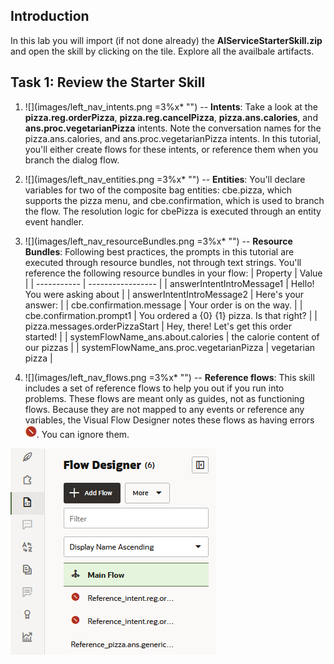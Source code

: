 ## Introduction

In this lab you will import (if not done already) the **AIServiceStarterSkill.zip** and open the skill by clicking on the tile. Explore all the availbale artifacts.

## Task 1: Review the Starter Skill

1. ![](images/left_nav_intents.png =3%x*  "") -- **Intents**: Take a look at the **pizza.reg.orderPizza**, **pizza.reg.cancelPizza**, **pizza.ans.calories**, and **ans.proc.vegetarianPizza** intents. Note the conversation names for the pizza.ans.calories, and ans.proc.vegetarianPizza intents. In this tutorial, you'll either create flows for these intents, or reference them when you branch the dialog flow.
	
2. ![](images/left_nav_entities.png =3%x*  "") -- **Entities**: You'll declare variables for two of the composite bag entities: cbe.pizza, which supports the pizza menu, and cbe.confirmation, which is used to branch the flow. The resolution logic for cbePizza is executed through an entity event handler.	
	
3. ![](images/left_nav_resourceBundles.png =3%x*  "") -- **Resource Bundles**: Following best practices, the prompts in this tutorial are executed through resource bundles, not through text strings. You'll reference the following resource bundles in your flow:
 | Property | Value |
 | ----------- | ----------------- |
 | answerIntentIntroMessage1 | Hello! You were asking about |
 | answerIntentIntroMessage2 | Here's your answer: |
 | cbe.confirmation.message | Your order is on the way. |
 | cbe.confirmation.prompt1 | You ordered a {0} {1} pizza. Is that right? |
 | pizza.messages.orderPizzaStart | Hey, there! Let's get this order started! |
 | systemFlowName_ans.about.calories | the calorie content of our pizzas |
 | systemFlowName_ans.proc.vegetarianPizza | vegetarian pizza |


 
 4. ![](images/left_nav_flows.png =3%x*  "") -- **Reference flows**: This skill includes a set of reference flows to help you out if you run into problems. These flows are meant only as guides, not as functioning flows. Because they are not mapped to any events or reference any variables, the Visual Flow Designer notes these flows as having errors ![](images/error_icon.png  ""). You can ignore them.

 ![](images/reference_flows.png   "") 
